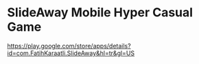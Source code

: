# SlideAway Mobile Hyper Casual Game
https://play.google.com/store/apps/details?id=com.FatihKaraatli.SlideAway&hl=tr&gl=US
